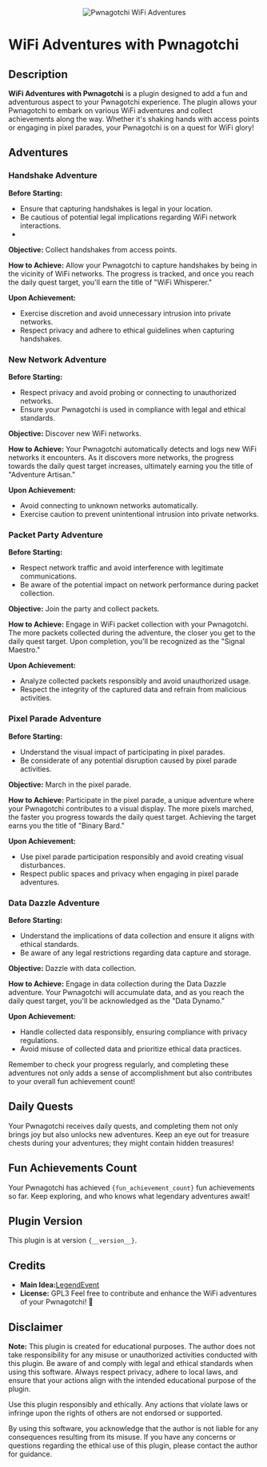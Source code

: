 
<p align="center">
  <img src="#" alt="Pwnagotchi WiFi Adventures">
</p>

# WiFi Adventures with Pwnagotchi

## Description
**WiFi Adventures with Pwnagotchi** is a plugin designed to add a fun and adventurous aspect to your Pwnagotchi experience. The plugin allows your Pwnagotchi to embark on various WiFi adventures and collect achievements along the way. Whether it's shaking hands with access points or engaging in pixel parades, your Pwnagotchi is on a quest for WiFi glory!

## Adventures

### Handshake Adventure
**Before Starting:**
- Ensure that capturing handshakes is legal in your location.
- Be cautious of potential legal implications regarding WiFi network interactions.
- 
**Objective:** Collect handshakes from access points.

**How to Achieve:** Allow your Pwnagotchi to capture handshakes by being in the vicinity of WiFi networks. The progress is tracked, and once you reach the daily quest target, you'll earn the title of "WiFi Whisperer."

**Upon Achievement:**
- Exercise discretion and avoid unnecessary intrusion into private networks.
- Respect privacy and adhere to ethical guidelines when capturing handshakes.

### New Network Adventure
**Before Starting:**
- Respect privacy and avoid probing or connecting to unauthorized networks.
- Ensure your Pwnagotchi is used in compliance with legal and ethical standards.

**Objective:** Discover new WiFi networks.

**How to Achieve:** Your Pwnagotchi automatically detects and logs new WiFi networks it encounters. As it discovers more networks, the progress towards the daily quest target increases, ultimately earning you the title of "Adventure Artisan."

**Upon Achievement:**
- Avoid connecting to unknown networks automatically.
- Exercise caution to prevent unintentional intrusion into private networks.

### Packet Party Adventure
**Before Starting:**
- Respect network traffic and avoid interference with legitimate communications.
- Be aware of the potential impact on network performance during packet collection.

**Objective:** Join the party and collect packets.

**How to Achieve:** Engage in WiFi packet collection with your Pwnagotchi. The more packets collected during the adventure, the closer you get to the daily quest target. Upon completion, you'll be recognized as the "Signal Maestro."

**Upon Achievement:**
- Analyze collected packets responsibly and avoid unauthorized usage.
- Respect the integrity of the captured data and refrain from malicious activities.

### Pixel Parade Adventure
**Before Starting:**
- Understand the visual impact of participating in pixel parades.
- Be considerate of any potential disruption caused by pixel parade activities.

**Objective:** March in the pixel parade.

**How to Achieve:** Participate in the pixel parade, a unique adventure where your Pwnagotchi contributes to a visual display. The more pixels marched, the faster you progress towards the daily quest target. Achieving the target earns you the title of "Binary Bard."

**Upon Achievement:**
- Use pixel parade participation responsibly and avoid creating visual disturbances.
- Respect public spaces and privacy when engaging in pixel parade adventures.

### Data Dazzle Adventure
**Before Starting:**
- Understand the implications of data collection and ensure it aligns with ethical standards.
- Be aware of any legal restrictions regarding data capture and storage.

**Objective:** Dazzle with data collection.

**How to Achieve:** Engage in data collection during the Data Dazzle adventure. Your Pwnagotchi will accumulate data, and as you reach the daily quest target, you'll be acknowledged as the "Data Dynamo."

**Upon Achievement:**
- Handle collected data responsibly, ensuring compliance with privacy regulations.
- Avoid misuse of collected data and prioritize ethical data practices.

Remember to check your progress regularly, and completing these adventures not only adds a sense of accomplishment but also contributes to your overall fun achievement count!

## Daily Quests
Your Pwnagotchi receives daily quests, and completing them not only brings joy but also unlocks new adventures. Keep an eye out for treasure chests during your adventures; they might contain hidden treasures!

## Fun Achievements Count
Your Pwnagotchi has achieved `{fun_achievement_count}` fun achievements so far. Keep exploring, and who knows what legendary adventures await!

## Plugin Version
This plugin is at version `{__version__}`.

## Credits
- **Main Idea:**[LegendEvent](https://github.com/LegendEvent/pwnagotchi-custom-plugins/)
- **License:** GPL3
Feel free to contribute and enhance the WiFi adventures of your Pwnagotchi! 🚀


## Disclaimer
**Note:** This plugin is created for educational purposes. The author does not take responsibility for any misuse or unauthorized activities conducted with this plugin. Be aware of and comply with legal and ethical standards when using this software. Always respect privacy, adhere to local laws, and ensure that your actions align with the intended educational purpose of the plugin.

Use this plugin responsibly and ethically. Any actions that violate laws or infringe upon the rights of others are not endorsed or supported.

By using this software, you acknowledge that the author is not liable for any consequences resulting from its misuse. If you have any concerns or questions regarding the ethical use of this plugin, please contact the author for guidance.
